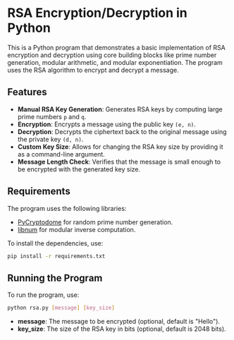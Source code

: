 # RSA Encryption/Decryption in Python

This is a Python program that demonstrates a basic implementation of RSA encryption and decryption using core building blocks like prime number generation, modular arithmetic, and modular exponentiation. The program uses the RSA algorithm to encrypt and decrypt a message.

## Features

- **Manual RSA Key Generation**: Generates RSA keys by computing large prime numbers `p` and `q`.
- **Encryption**: Encrypts a message using the public key `(e, n)`.
- **Decryption**: Decrypts the ciphertext back to the original message using the private key `(d, n)`.
- **Custom Key Size**: Allows for changing the RSA key size by providing it as a command-line argument.
- **Message Length Check**: Verifies that the message is small enough to be encrypted with the generated key size.

## Requirements

The program uses the following libraries:

- [PyCryptodome](https://pypi.org/project/pycryptodome/) for random prime number generation.
- [libnum](https://pypi.org/project/libnum/) for modular inverse computation.

To install the dependencies, use:

```bash
pip install -r requirements.txt
```

## Running the Program
To run the program, use:
```bash
python rsa.py [message] [key_size]
```
- **message**: The message to be encrypted (optional, default is "Hello").
- **key_size**: The size of the RSA key in bits (optional, default is 2048 bits).
